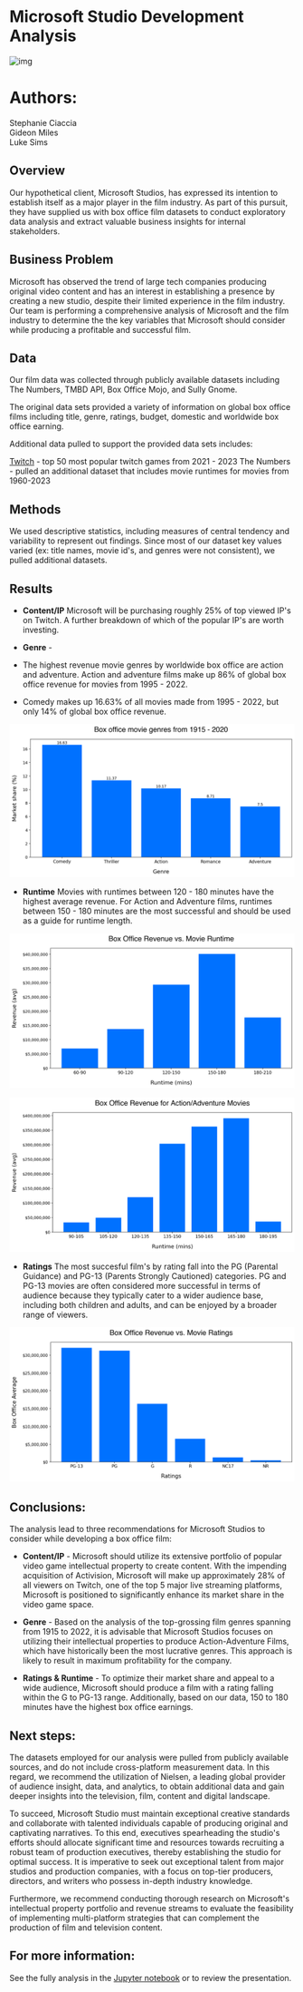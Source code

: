 # Microsoft Studio Development Analysis

![img](https://www.inf1ntech.com/wp-content/uploads/2022/12/Microsoft-Activision-Blizzard.png)

# Authors: 

Stephanie Ciaccia
<br>
Gideon Miles
<br>
Luke Sims
<br>

## Overview

Our hypothetical client, Microsoft Studios, has expressed its intention to establish itself as a major player in the film industry. As part of this pursuit, they have supplied us with box office film datasets to conduct exploratory data analysis and extract valuable business insights for internal stakeholders.

## Business Problem

Microsoft has observed the trend of large tech companies producing original video content and has an interest in establishing a presence by creating a new studio, despite their limited experience in the film industry. Our team is performing a comprehensive analysis of Microsoft and the film industry to determine the the key variables that Microsoft should consider while producing a profitable and successful film.


## Data

Our film data was collected through publicly available datasets including The Numbers, TMBD API, Box Office Mojo, and Sully Gnome.

The original data sets provided a variety of information on global box office films including title, genre, ratings, budget, domestic and worldwide box office earning. 

Additional data pulled to support the provided data sets includes:

[Twitch](https://sullygnome.com/games/365/watched) - top 50 most popular twitch games from 2021 - 2023
The Numbers - pulled an additional dataset that includes movie runtimes for movies from 1960-2023


## Methods

We used descriptive statistics, including measures of central tendency and variability to represent out findings. Since most of our dataset key values varied (ex: title names, movie id's, and genres were not consistent), we pulled additional datasets.


## Results

- **Content/IP** Microsoft will be purchasing roughly 25% of top viewed IP's on Twitch. A further breakdown of which of the popular IP's are worth investing.


- **Genre** -
- The highest revenue movie genres by worldwide box office are action and adventure. Action and adventure films make up 86% of global box office revenue for movies from 1995 - 2022. 
- Comedy makes up 16.63% of all movies made from 1995 - 2022, but only 14% of global box office revenue.

![img](./images/box_office_genre_market_share.png)

- **Runtime** Movies with runtimes between 120 - 180 minutes have the highest average revenue. For Action and Adventure films, runtimes between 150 - 180 minutes are the most successful and should be used as a guide for runtime length.

![img](./images/box_office_revenue_runtime.png)

![img](./images/action_adventure_revenue.png)

- **Ratings** The most succesful film's by rating fall into the PG (Parental Guidance) and PG-13 (Parents Strongly Cautioned) categories. PG and PG-13 movies are often considered more successful in terms of audience because they typically cater to a wider audience base, including both children and adults, and can be enjoyed by a broader range of viewers. 

![img](./images/box_office_revenue_ratings.png)

## Conclusions:

The analysis lead to three recommendations for Microsoft Studios to consider while developing a box office film:

- **Content/IP** - Microsoft should utilize its extensive portfolio of popular video game intellectual property to create content. With the impending acquisition of Activision, Microsoft will make up approximately 28% of all viewers on Twitch, one of the top 5 major live streaming platforms, Microsoft is positioned to significantly enhance its market share in the video game space.

- **Genre** - Based on the analysis of the top-grossing film genres spanning from 1915 to 2022, it is advisable that Microsoft Studios focuses on utilizing their intellectual properties to produce Action-Adventure Films, which have historically been the most lucrative genres. This approach is likely to result in maximum profitability for the company.

- **Ratings & Runtime** - To optimize their market share and appeal to a wide audience, Microsoft should produce a film with a rating falling within the G to PG-13 range. Additionally, based on our data, 150 to 180 minutes have the highest box office earnings. 



## Next steps:

The datasets employed for our analysis were pulled from publicly available sources, and do not include cross-platform measurement data. In this regard, we recommend the utilization of Nielsen, a leading global provider of audience insight, data, and analytics, to obtain additional data and gain deeper insights into the television, film, content and digital landscape. 

To succeed, Microsoft Studio must maintain exceptional creative standards and collaborate with talented individuals capable of producing original and captivating narratives. To this end, executives spearheading the studio's efforts should allocate significant time and resources towards recruiting a robust team of production executives, thereby establishing the studio for optimal success. It is imperative to seek out exceptional talent from major studios and production companies, with a focus on top-tier producers, directors, and writers who possess in-depth industry knowledge.

Furthermore, we recommend conducting thorough research on Microsoft's intellectual property portfolio and revenue streams to evaluate the feasibility of implementing multi-platform strategies that can complement the production of film and television content.


## For more information:

See the fully analysis in the [Jupyter notebook](https://github.com/stephcia/Microsoft_Film_Project) or to review the presentation.


